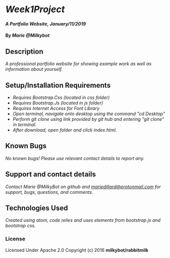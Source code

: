 # _Week1Project_

#### _A Portfolio Website, January/11/2019_

#### By _**Marie @Milkybot**_

## Description

_A professional portfolio website for showing example work as well as information about yourself._

## Setup/Installation Requirements

* _Requires Bootstrap.Css (located in css folder)_
* _Requires Bootstrap.Js (located in js folder)_
* _Requires Internet Access for Font Library_
* _Open terminal, navigate onto desktop using the command "cd Desktop"_
* _Perform git clone using link provided by git hub and entering "git clone" in terminal._
* _After download, open folder and click index.html._


## Known Bugs

_No known bugs! Please use relevant contact details to report any._

## Support and contact details

_Contact Marie @MilkyBot on github and mariedillard@protonmail.com for support, bugs, questions, and comments._

## Technologies Used

_Created using atom, code relies and uses elements from bootstrap js and bootstrap css._

### License
Licensed Under Apache 2.0
Copyright (c) 2016 **milkybot/rabbitmilk**
